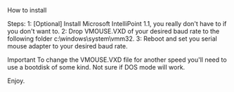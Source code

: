 How to install

Steps:
1: [Optional] Install Microsoft IntelliPoint 1.1, you really don't have to if you don't want to. 
2: Drop VMOUSE.VXD of your desired baud rate to the following folder c:\windows\system\vmm32.
3: Reboot and set you serial mouse adapter to your desired baud rate.

Important
To change the VMOUSE.VXD file for another speed you'll need to use a bootdisk of some kind. Not sure if DOS mode will work.

Enjoy.
